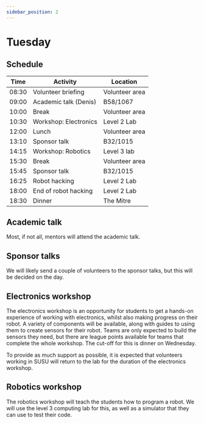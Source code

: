 ```yaml
---
sidebar_position: 2
---
```


# Tuesday

## Schedule

| Time  | Activity              | Location       |
| ----- | --------------------- | -------------- |
| 08:30 | Volunteer briefing    | Volunteer area |
| 09:00 | Academic talk (Denis) | B58/1067       |
| 10:00 | Break                 | Volunteer area |
| 10:30 | Workshop: Electronics | Level 2 Lab    |
| 12:00 | Lunch                 | Volunteer area |
| 13:10 | Sponsor talk          | B32/1015       |
| 14:15 | Workshop: Robotics    | Level 3 lab    |
| 15:30 | Break                 | Volunteer area |
| 15:45 | Sponsor talk          | B32/1015       |
| 16:25 | Robot hacking         | Level 2 Lab    |
| 18:00 | End of robot hacking  | Level 2 Lab    |
| 18:30 | Dinner                | The Mitre      |

## Academic talk

Most, if not all, mentors will attend the academic talk.

## Sponsor talks

We will likely send a couple of volunteers to the sponsor talks, but this will be decided on the day.

## Electronics workshop

The electronics workshop is an opportunity for students to get a hands-on experience of working with
electronics, whilst also making progress on their robot. A variety of components will be available,
along with guides to using them to create sensors for their robot. Teams are only expected to build
the sensors they need, but there are league points available for teams that complete the whole workshop.
The cut-off for this is dinner on Wednesday.

To provide as much support as possible, it is expected that volunteers working in SUSU will return to the
lab for the duration of the electronics workshop.

## Robotics workshop

The robotics workshop will teach the students how to program a robot. We will use the level 3 computing lab
for this, as well as a simulator that they can use to test their code.

